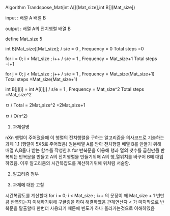 Algorithm Trandspose_Mat(int A[][Mat_size],int B[][Mat_size])

input : 배열 A 배열 B

output : 배열 A의 전치행렬 배열 B

define Mat_size 5

int B[Mat_size][Mat_size];      / s/e = 0 , Frequency = 0                          Total steps =0

for i = 0; i < Mat_size ; i++   / s/e = 1 , Frequency = Mat_size+1                 Total steps =i+1

 for j = 0; j < Mat_size ; j++  / s/e = 1 , Frequency = Mat_size(Mat_size+1)       Total steps =Mat_size(Mat_size+1)

  int B[j][i] = int A[i][j]     / s/e = 1 , Frequency = Mat_size^2                 Total steps =Mat_size^2
                                
  ㅁ                             / Total = 2Mat_size^2 +2Mat_size+1
                                
  ㅁ                             / O(n^2)


1. 과제설명

nXn 행렬이 주어졌을때 이 행렬의 전치행렬을 구하는 알고리즘을 의사코드로 기술하는 과제 1.1
(행렬이 5X5로 주어졌음)
원본배열 A를 받아 전치행렬 배열 B를 만들기 위해 배열 A,B둘다 받는 함수를 작성한후 for 반복문을 이용해 행과 열의 갯수를 곱한만큼 반복되는 반복문을 만들고
A의 전치행렬을 만들기위해 A의 행,열위치를 바꾸어 B에 대입하였음.
이후 알고리즘의 시간복잡도를 계산하기위해 위처럼 서술함.

2. 알고리즘 첨부

3. 과제에 대한 고찰

시간복잡도를 계산할때
for i = 0; i < Mat_size ; i++  의 문장이 왜 Mat_size + 1 번만큼 반복되는지 이해하기위해 구글링을 하여 해결하였음
관계연산자 < 가 마지막으로 반복문을 탈출할때 한번더 사용되기 때문에 빈도가 하나 올라가는것으로 이해하였음
